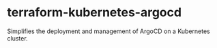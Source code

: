 # terraform-kubernetes-argocd
Simplifies the deployment and management of ArgoCD on a Kubernetes cluster.
